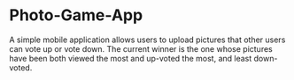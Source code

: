 # Photo-Game-App
A simple mobile application allows users to upload pictures that other users can vote up or vote down. The current winner is the one whose pictures have been both viewed the most and up-voted the most, and least down-voted.
